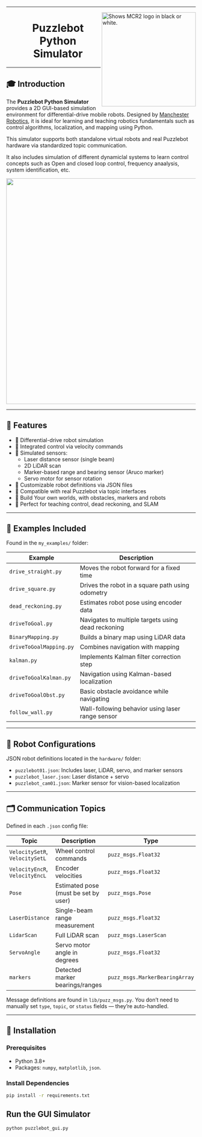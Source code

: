 
---

<picture>
  <source media="(prefers-color-scheme: dark)" srcset="https://github.com/ManchesterRoboticsLtd/Puzzlebot/blob/main/Misc/Logos/Puzzle_Bot_Logo_W.png">
  <source media="(prefers-color-scheme: light)" srcset="https://github.com/ManchesterRoboticsLtd/Puzzlebot/blob/main/Misc/Logos/Puzzle_Bot_Logo_B.png">
  <img alt="Shows MCR2 logo in black or white." width="250" align="right">
</picture>


 <div id="user-content-toc">
  <ul align="center" style="list-style: none;">
    <summary>
      <h1>Puzzlebot Python Simulator</h1>
    </summary>
  </ul>
</div>

---

## 🎓 Introduction

The **Puzzlebot Python Simulator** provides a 2D GUI-based simulation environment for differential-drive mobile robots. Designed by [Manchester Robotics](https://manchester-robotics.com), it is ideal for learning and teaching robotics fundamentals such as control algorithms, localization, and mapping using Python.

This simulator supports both standalone virtual robots and real Puzzlebot hardware via standardized topic communication.

It also includes simulation of different dynamiclal systems to learn control concepts such as Open and closed loop control, frequency anaalysis, system identification, etc. 


<p align="center" >
  <img src="https://github.com/user-attachments/assets/f072a4be-cf46-4709-bf4a-b3e9e6fba32f"  width="600"/>
</p>


---

## 🚀 Features

- 🛞 Differential-drive robot simulation
- 🧠 Integrated control via velocity commands
- 📏 Simulated sensors:
  - Laser distance sensor (single beam)
  - 2D LiDAR scan
  - Marker-based range and bearing sensor (Aruco marker)
  - Servo motor for sensor rotation
- 🧩 Customizable robot definitions via JSON files
- 🔁 Compatible with real Puzzlebot via topic interfaces
- 📏 Build Your own worlds, with obstacles, markers and robots
- 🧪 Perfect for teaching control, dead reckoning, and SLAM

---

## 🧪 Examples Included

Found in the `my_examples/` folder:

| Example | Description |
|--------|-------------|
| `drive_straight.py` | Moves the robot forward for a fixed time |
| `drive_square.py` | Drives the robot in a square path using odometry |
| `dead_reckoning.py` | Estimates robot pose using encoder data |
| `driveToGoal.py` | Navigates to multiple targets using dead reckoning |
| `BinaryMapping.py` | Builds a binary map using LiDAR data |
| `driveToGoalMapping.py` | Combines navigation with mapping |
| `kalman.py` | Implements Kalman filter correction step |
| `driveToGoalKalman.py` | Navigation using Kalman-based localization |
| `driveToGoalObst.py` | Basic obstacle avoidance while navigating |
| `follow_wall.py` | Wall-following behavior using laser range sensor |

---

## 🤖 Robot Configurations

JSON robot definitions located in the `hardware/` folder:

- `puzzlebot01.json`: Includes laser, LiDAR, servo, and marker sensors
- `puzzlebot_laser.json`: Laser distance + servo
- `puzzlebot_cam01.json`: Marker sensor for vision-based localization

---


## 🗂️ Communication Topics

Defined in each `.json` config file:

| Topic | Description | Type |
|-------|-------------|------|
| `VelocitySetR`, `VelocitySetL` | Wheel control commands | `puzz_msgs.Float32` |
| `VelocityEncR`, `VelocityEncL` | Encoder velocities | `puzz_msgs.Float32` |
| `Pose` | Estimated pose (must be set by user) | `puzz_msgs.Pose` |
| `LaserDistance` | Single-beam range measurement | `puzz_msgs.Float32` |
| `LidarScan` | Full LiDAR scan | `puzz_msgs.LaserScan` |
| `ServoAngle` | Servo motor angle in degrees | `puzz_msgs.Float32` |
| `markers` | Detected marker bearings/ranges | `puzz_msgs.MarkerBearingArray` |

Message definitions are found in `lib/puzz_msgs.py`. You don’t need to manually set `type`, `topic`, or `status` fields — they’re auto-handled.

---

## 🧰 Installation

### Prerequisites

- Python 3.8+  
- Packages: `numpy`, `matplotlib`, `json`.

### Install Dependencies

```bash
pip install -r requirements.txt
```
## Run the GUI Simulator

```bash
python puzzlebot_gui.py
```

